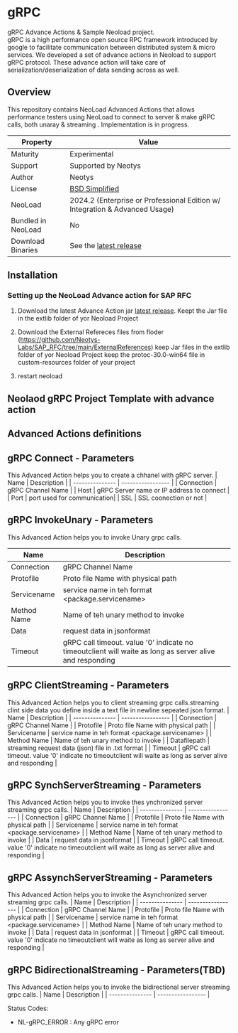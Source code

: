# gRPC
gRPC Advance Actions &amp; Sample Neoload project.                                                                                                                                                               
gRPC is a high performance open source RPC framework introduced by google to facilitate communication between distributed system & micro services. We developed a set of advance actions in Neoload to support gRPC protocol. These advance action will take care of serialization/deserialization of data sending across as well.

## Overview

This repository contains NeoLoad Advanced Actions that allows performance testers using NeoLoad to connect to server & make gRPC calls, both unaray & streaming .
Implementation is in progress.

| Property           | Value                                                                         |
|--------------------|-------------------------------------------------------------------------------|
| Maturity           | Experimental                                                                  |
| Support            | Supported by Neotys                                                           |
| Author             | Neotys                                                                        |
| License            | [BSD Simplified](https://www.neotys.com/gRPCuments/legal/bsd-neotys.txt)       |
| NeoLoad            | 2024.2 (Enterprise or Professional Edition w/ Integration & Advanced Usage)    |
| Bundled in NeoLoad | No                                                                          |
| Download Binaries  | See the [latest release]() |


## Installation

### Setting up the NeoLoad Advance action for SAP RFC

1. Download the latest Advance Action jar [latest release](https://github.com/vijeshv/gRPC/releases/download/gRPC/extlib.zip).
   Keept the Jar file in the extlib folder of yor Neoload Project

3. Download the External Refereces files from floder (https://github.com/Neotys-Labs/SAP_RFC/tree/main/ExternalReferences)
   keep Jar files in the extlib folder of yor Neoload Project
   keep the protoc-30.0-win64 file in custom-resources folder of your project

4. restart neoload
## Neolaod gRPC Project Template with advance action

## Advanced Actions definitions
## gRPC Connect - Parameters
This Advanced Action helps you to create a chhanel with gRPC server.
| Name                     | Description       |
| ---------------          | ----------------- |
| Connection               | gRPC Channel Name |
| Host                     | gRPC Server name or IP address to connect |
| Port                     | port used for communication|
| SSL                      | SSL coonection or not |


## gRPC InvokeUnary - Parameters
This Advanced Action helps you to invoke Unary grpc calls.

| Name                     | Description       |
| ---------------          | ----------------- |
| Connection               | gRPC Channel Name |
| Protofile                | Proto file Name with physical path |
| Servicename              | service name in teh format <package.servicename> |
| Method Name              | Name of teh unary method to invoke |
| Data                     | request data in jsonformat |
| Timeout                  | gRPC call timeout. value '0' indicate no timeoutclient will waite as long as server alive and responding |


## gRPC ClientStreaming - Parameters
This Advanced Action helps you to client streaming grpc calls.streaming clint side data you define inside a text file in  newline sepeated json format.
| Name                     | Description       |
| ---------------          | ----------------- |
| Connection               | gRPC Channel Name |
| Protofile                | Proto file Name with physical path |
| Servicename              | service name in teh format <package.servicename> |
| Method Name              | Name of teh unary method to invoke |
| Datafilepath             | streaming request data (json) file in .txt format |
| Timeout                  | gRPC call timeout. value '0' indicate no timeoutclient will waite as long as server alive and responding |
## gRPC SynchServerStreaming - Parameters
This Advanced Action helps you to invoke thes ynchronized server streaming grpc calls.
| Name                     | Description       |
| ---------------          | ----------------- |
| Connection               | gRPC Channel Name |
| Protofile                | Proto file Name with physical path |
| Servicename              | service name in teh format <package.servicename> |
| Method Name              | Name of teh unary method to invoke |
| Data                     | request data in jsonformat |
| Timeout                  | gRPC call timeout. value '0' indicate no timeoutclient will waite as long as server alive and responding |
## gRPC AssynchServerStreaming - Parameters
This Advanced Action helps you to invoke the Asynchronized server streaming grpc calls.
| Name                     | Description       |
| ---------------          | ----------------- |
| Connection               | gRPC Channel Name |
| Protofile                | Proto file Name with physical path |
| Servicename              | service name in teh format <package.servicename> |
| Method Name              | Name of teh unary method to invoke |
| Data                     | request data in jsonformat |
| Timeout                  | gRPC call timeout. value '0' indicate no timeoutclient will waite as long as server alive and responding |
## gRPC BidirectionalStreaming - Parameters(TBD)
This Advanced Action helps you to invoke the bidirectional server streaming grpc calls.
| Name                     | Description       |
| ---------------          | ----------------- |


Status Codes:
* NL-gRPC_ERROR :  Any gRPC error 

